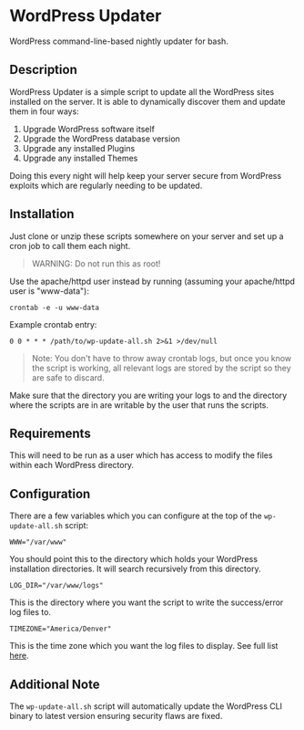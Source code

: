 # WordPress Updater

WordPress command-line-based nightly updater for bash.


## Description

WordPress Updater is a simple script to update all the WordPress sites installed on the server. It is able to dynamically discover them and update them in four ways:

1. Upgrade WordPress software itself
2. Upgrade the WordPress database version
3. Upgrade any installed Plugins
4. Upgrade any installed Themes

Doing this every night will help keep your server secure from WordPress exploits which are regularly needing to be updated.


## Installation

Just clone or unzip these scripts somewhere on your server and set up a cron job to call them each night.

> WARNING: Do not run this as root!

Use the apache/httpd user instead by running (assuming your apache/httpd user is "www-data"):

`crontab -e -u www-data`

Example crontab entry:

`0 0 * * * /path/to/wp-update-all.sh 2>&1 >/dev/null`

> Note: You don't have to throw away crontab logs, but once you know the script is working, all relevant logs are stored by the script so they are safe to discard.

Make sure that the directory you are writing your logs to and the directory where the scripts are in are writable by the user that runs the scripts.


## Requirements

This will need to be run as a user which has access to modify the files within each WordPress directory.


## Configuration

There are a few variables which you can configure at the top of the `wp-update-all.sh` script:

`WWW="/var/www"`

You should point this to the directory which holds your WordPress installation directories. It will search recursively from this directory.

`LOG_DIR="/var/www/logs"`

This is the directory where you want the script to write the success/error log files to.

`TIMEZONE="America/Denver"`

This is the time zone which you want the log files to display. See full list [here](https://en.wikipedia.org/wiki/List_of_tz_database_time_zones).


## Additional Note

The `wp-update-all.sh` script will automatically update the WordPress CLI binary to latest version ensuring security flaws are fixed.

